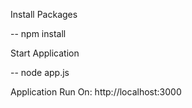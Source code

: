 Install Packages

-- npm install

Start Application

-- node app.js

Application Run On: http://localhost:3000